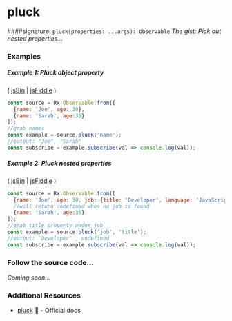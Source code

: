 # pluck
####signature: `pluck(properties: ...args): Observable`
*The gist: Pick out nested properties...*


### Examples

##### Example 1: Pluck object property

( [jsBin](http://jsbin.com/zokaxiwahe/1/edit?js,console) | [jsFiddle](https://jsfiddle.net/btroncone/58v9xq0f/) )

```js
const source = Rx.Observable.from([
  {name: 'Joe', age: 30},
  {name: 'Sarah', age:35}
]);
//grab names
const example = source.pluck('name');
//output: "Joe", "Sarah"
const subscribe = example.subscribe(val => console.log(val));
```

##### Example 2: Pluck nested properties

( [jsBin](http://jsbin.com/joqesidugu/1/edit?js,console) | [jsFiddle](https://jsfiddle.net/btroncone/n592m597/) )

```js
const source = Rx.Observable.from([
  {name: 'Joe', age: 30, job: {title: 'Developer', language: 'JavaScript'}},
  //will return undefined when no job is found
  {name: 'Sarah', age:35}
]);
//grab title property under job
const example = source.pluck('job', 'title');
//output: "Developer" , undefined
const subscribe = example.subscribe(val => console.log(val));
```

### Follow the source code...
*Coming soon...*


### Additional Resources
* [pluck](http://reactivex.io/rxjs/class/es6/Observable.js~Observable.html#instance-method-pluck) :newspaper: - Official docs